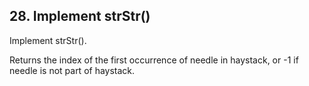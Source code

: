 ## 28. Implement strStr()

Implement strStr().

Returns the index of the first occurrence of needle in haystack, or -1 if needle is not part of haystack.
